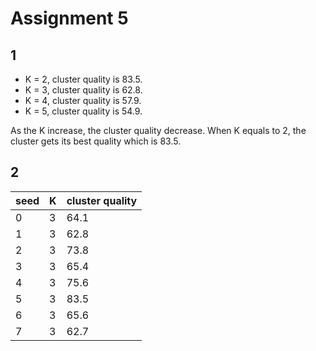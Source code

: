 # Assignment 5

## 1

- K = 2, cluster quality is 83.5.
- K = 3, cluster quality is 62.8.
- K = 4, cluster quality is 57.9.
- K = 5, cluster quality is 54.9.

As the K increase, the cluster quality decrease. When K equals to 2, the cluster gets its best quality which is 83.5.

## 2

seed | K | cluster quality
---- | - | ---------------
0    | 3 | 64.1
1    | 3 | 62.8
2    | 3 | 73.8
3    | 3 | 65.4
4    | 3 | 75.6
5    | 3 | 83.5
6    | 3 | 65.6
7    | 3 | 62.7
